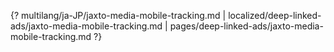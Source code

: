 {? multilang/ja-JP/jaxto-media-mobile-tracking.md | localized/deep-linked-ads/jaxto-media-mobile-tracking.md | pages/deep-linked-ads/jaxto-media-mobile-tracking.md ?}
